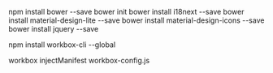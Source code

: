 
npm install bower --save
bower init
bower install i18next --save
bower install material-design-lite --save
bower install material-design-icons --save
bower install jquery --save

npm install workbox-cli --global

workbox injectManifest workbox-config.js
